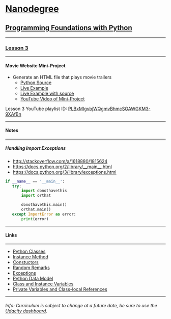 # [Nanodegree](https://www.udacity.com/nanodegree)

## [Programming Foundations with Python](https://www.udacity.com/course/ud036)
---

### [Lesson 3](https://www.udacity.com/course/viewer#!/c-ud036/l-997889780)
---

#### Movie Website Mini-Project

  - Generate an HTML file that plays movie trailers
    - [Python Source](https://github.com/CrandellWS/Udacity-Nanodegree/tree/9e8353fd04c0e6de35a468c4ff8f2059c1a3de31/Programming%20Foundations%20with%20Python/Lesson%203/movies)
    - [Live Example](http://bl.ocks.org/CrandellWS/raw/2e7d918cbae163ca9c1b)
    - [Live Example with source](http://bl.ocks.org/CrandellWS/2e7d918cbae163ca9c1b)
    - [YouTube Video of Mini-Project](https://youtu.be/NC5MoSRxAwQ)

 Lesson 3 YouTube playlist ID: [PLBxMIgvbjWQgmvBhmcSOAWGKM3-9XAfBn](https://www.youtube.com/playlist?list=PLBxMIgvbjWQgmvBhmcSOAWGKM3-9XAfBn)

___

#### Notes
---

##### Handling Import Exceptions
 - http://stackoverflow.com/a/1618880/1815624
 - https://docs.python.org/2/library/__main__.html
 - https://docs.python.org/3/library/exceptions.html
 ```python
if __name__ == '__main__':
    try:
        import donothavethis
        import orthat

        donothavethis.main()
        orthat.main()
    except ImportError as error:
        print(error)
```

___

#### Links
---

  - [ Python Classes ](https://docs.python.org/tutorial/classes.html)
  - [ Instance Method ](https://docs.python.org/c-api/method.html)
  - <a href ="https://en.wikipedia.org/w/index.php?title=Constructor_(object-oriented_programming)&oldid=677805544#Python">Constuctors</a>
  - [ Random Remarks ](https://docs.python.org/tutorial/classes.html#random-remarks)
  - [ Exceptions ](https://docs.python.org/library/exceptions.html)
  - [ Python Data Model ](https://docs.python.org/reference/datamodel.html)
  - [ Class and Instance Variables ](https://docs.python.org/tutorial/classes.html#class-and-instance-variables)
  - [ Private Variables and Class-local References ](https://docs.python.org/tutorial/classes.html#private-variables-and-class-local-references)
___

###### Info: Curriculum is subject to change at a future date, be sure to use the [Udacity dashboard](https://www.udacity.com/me#!/).
